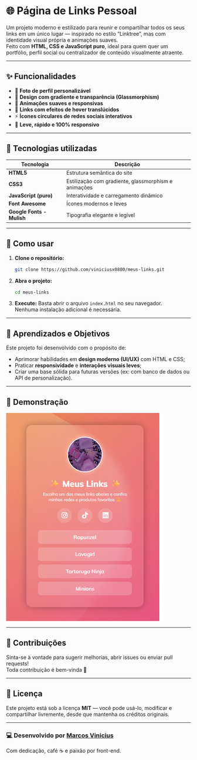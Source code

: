 # 🌐 Página de Links Pessoal

Um projeto moderno e estilizado para reunir e compartilhar todos os seus links em um único lugar — inspirado no estilo “Linktree”, mas com identidade visual própria e animações suaves.  
Feito com **HTML, CSS e JavaScript puro**, ideal para quem quer um portfólio, perfil social ou centralizador de conteúdo visualmente atraente.

---

## ✨ Funcionalidades

- 📸 **Foto de perfil personalizável**  
- 🌈 **Design com gradiente e transparência (Glassmorphism)**  
- 💫 **Animações suaves e responsivas**  
- 🔗 **Links com efeitos de hover translúcidos**  
- ⚡ **Ícones circulares de redes sociais interativos**  
- 💾 **Leve, rápido e 100% responsivo**

---

## 🧩 Tecnologias utilizadas

| Tecnologia | Descrição |
|-------------|------------|
| **HTML5** | Estrutura semântica do site |
| **CSS3** | Estilização com gradiente, glassmorphism e animações |
| **JavaScript (puro)** | Interatividade e carregamento dinâmico |
| **Font Awesome** | Ícones modernos e leves |
| **Google Fonts - Mulish** | Tipografia elegante e legível |

---

## 🚀 Como usar

1. **Clone o repositório:**
   ```bash
   git clone https://github.com/viniciusx0800/meus-links.git
   ```

2. **Abra o projeto:**
   ```bash
   cd meus-links
   ```

3. **Execute:**
   Basta abrir o arquivo `index.html` no seu navegador.  
   Nenhuma instalação adicional é necessária.

---

## 🧠 Aprendizados e Objetivos

Este projeto foi desenvolvido com o propósito de:
- Aprimorar habilidades em **design moderno (UI/UX)** com HTML e CSS;
- Praticar **responsividade** e **interações visuais leves**;
- Criar uma base sólida para futuras versões (ex: com banco de dados ou API de personalização).

---

## 📸 Demonstração

![](image.png)

---

## 🤝 Contribuições

Sinta-se à vontade para sugerir melhorias, abrir issues ou enviar pull requests!  
Toda contribuição é bem-vinda 💜

---

## 🪪 Licença

Este projeto está sob a licença **MIT** — você pode usá-lo, modificar e compartilhar livremente, desde que mantenha os créditos originais.

---

### 💻 Desenvolvido por [Marcos Vinicius](https://github.com/viniciusx0800)
Com dedicação, café ☕ e paixão por front-end.
